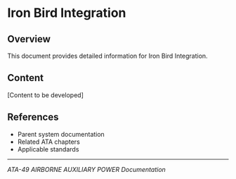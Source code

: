 # Iron Bird Integration

## Overview

This document provides detailed information for Iron Bird Integration.

## Content

[Content to be developed]

## References

- Parent system documentation
- Related ATA chapters
- Applicable standards

---

*ATA-49 AIRBORNE AUXILIARY POWER Documentation*
